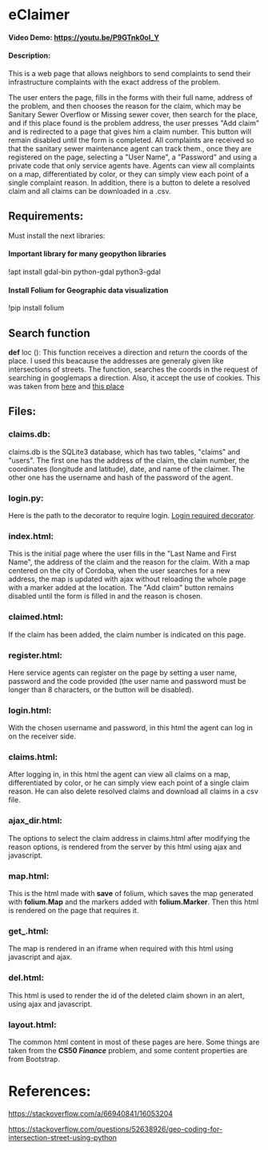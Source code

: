 # eClaimer
#### Video Demo:  <https://youtu.be/P9GTnk0oI_Y>
#### Description:
This is a web page that allows neighbors to send complaints to send their infrastructure complaints with the exact address of the problem.

The user enters the page, fills in the forms with their full name, address of the problem, and then chooses the reason for the claim, which may be Sanitary Sewer Overflow or Missing sewer cover, then search for the place, and if this place found is  the problem address, the user presses "Add claim" and is redirected to a page that gives him a claim number. This button will remain disabled until the form is completed.
All complaints are received so that the sanitary sewer maintenance agent can track them., once they are registered on the page, selecting a "User Name", a "Password" and using a private code that only service agents have. Agents can view all complaints on a map, differentiated by color, or they can simply view each point of a single complaint reason. In addition, there is a button to delete a resolved claim and all claims can be downloaded in a .csv.
## Requirements:
  Must install the next libraries:
#### Important library for many geopython libraries
!apt install gdal-bin python-gdal python3-gdal
#### Install Folium for Geographic data visualization
!pip install folium
## Search function
**def** loc ():
This function receives a direction and return the coords of the place. I used this beacause the addresses are generaly given like intersections of streets. The function, searches the coords in the request of searching in googlemaps a direction. Also, it accept the use of cookies. This was taken from [here](https://stackoverflow.com/questions/52638926/geo-coding-for-intersection-street-using-python) and [this place](https://stackoverflow.com/a/66940841/16053204)
## Files:
### claims.db:
claims.db is the SQLite3 database, which has two tables, "claims" and "users". The first one has the address of the claim, the claim number, the coordinates (longitude and latitude), date, and name of the claimer. The other one has the username and hash of the password of the agent.
### login.py:
Here is the path to the decorator to require login. [Login required decorator](https://flask.palletsprojects.com/en/1.1.x/patterns/viewdecorators/).
### index.html:
This is the initial page where the user fills in the "Last Name and First Name", the address of the claim and the reason for the claim. With a map centered on the city of Cordoba, when the user searches for a new address, the map is updated with ajax without reloading the whole page with a marker added at the location. The "Add claim" button remains disabled until the form is filled in and the reason is chosen.
### claimed.html:
If the claim has been added, the claim number is indicated on this page.
### register.html:
Here service agents can register on the page by setting a user name, password and the code provided (the user name and password must be longer than 8 characters, or the button will be disabled).
### login.html:
With the chosen username and password, in this html the agent can log in on the receiver side.
### claims.html:
After logging in, in this html the agent can view all claims on a map, differentiated by color, or he can simply view each point of a single claim reason. He can also delete resolved claims and download all claims in a csv file.
### ajax_dir.html:
The options to select the claim address in claims.html after modifying the reason options, is rendered from the server by this html using ajax and javascript.
### map.html:
This is the html made with **save** of folium, which saves the map generated with **folium.Map** and the markers added with **folium.Marker**. Then this html is rendered on the page that requires it.
### get_.html:
The map is rendered in an iframe when required with this html using javascript and ajax.
### del.html:
This html is used to render the id of the deleted claim shown in an alert, using ajax and javascript.
### layout.html:
The common html content in most of these pages are here. Some things are taken from the **CS50 *Finance*** problem, and some content properties are from Bootstrap.
# References:
<https://stackoverflow.com/a/66940841/16053204>

<https://stackoverflow.com/questions/52638926/geo-coding-for-intersection-street-using-python>
